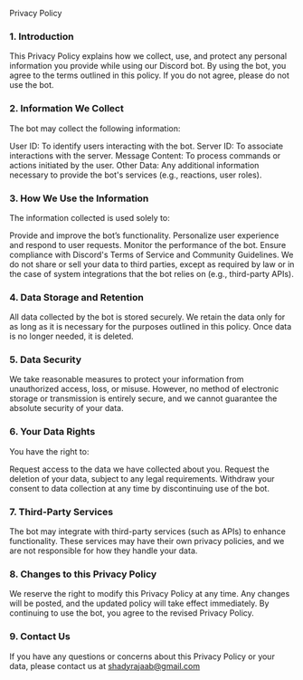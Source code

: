 Privacy Policy

### 1. Introduction
This Privacy Policy explains how we collect, use, and protect any personal information you provide while using our Discord bot. By using the bot, you agree to the terms outlined in this policy. If you do not agree, please do not use the bot.

### 2. Information We Collect
The bot may collect the following information:

User ID: To identify users interacting with the bot.
Server ID: To associate interactions with the server.
Message Content: To process commands or actions initiated by the user.
Other Data: Any additional information necessary to provide the bot's services (e.g., reactions, user roles).

### 3. How We Use the Information
The information collected is used solely to:

Provide and improve the bot’s functionality.
Personalize user experience and respond to user requests.
Monitor the performance of the bot.
Ensure compliance with Discord's Terms of Service and Community Guidelines.
We do not share or sell your data to third parties, except as required by law or in the case of system integrations that the bot relies on (e.g., third-party APIs).

### 4. Data Storage and Retention
All data collected by the bot is stored securely. We retain the data only for as long as it is necessary for the purposes outlined in this policy. Once data is no longer needed, it is deleted.

### 5. Data Security
We take reasonable measures to protect your information from unauthorized access, loss, or misuse. However, no method of electronic storage or transmission is entirely secure, and we cannot guarantee the absolute security of your data.

### 6. Your Data Rights
You have the right to:

Request access to the data we have collected about you.
Request the deletion of your data, subject to any legal requirements.
Withdraw your consent to data collection at any time by discontinuing use of the bot.

### 7. Third-Party Services
The bot may integrate with third-party services (such as APIs) to enhance functionality. These services may have their own privacy policies, and we are not responsible for how they handle your data.

### 8. Changes to this Privacy Policy
We reserve the right to modify this Privacy Policy at any time. Any changes will be posted, and the updated policy will take effect immediately. By continuing to use the bot, you agree to the revised Privacy Policy.

### 9. Contact Us
If you have any questions or concerns about this Privacy Policy or your data, please contact us at shadyrajaab@gmail.com

